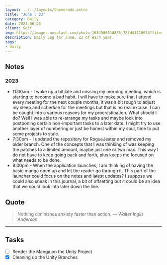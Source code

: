 ```yaml
---
layout: ../../layouts/theme/mdx.astro
title: "June : 23"
category: Daily
date: 2023-06-23
client: Self
img: https://images.unsplash.com/photo-1684906010835-78fd41118654?fit=crop&q=85&w=1400&h=700
description: Daily Log for June, 23 of each year.
tags:
- daily
---
```


## Notes

### 2023
- 11:00am - I woke up a bit late and missing my morning meeting, which is starting to become a bad habit. I will have to make sure that I attend every meeting for the next couple months, it was a bit rough to adjust my sleep and schedule for the meetings but that is no real excuse. I can be caught into a various reasons for my procrastination. What should I do? Well I was able to re-arrange my tasks and maybe look into postponing certain non-important tasks to a later date. I might try to use another layer of numbering or just be honest within my soul, time to put some projects to stale. 
- 7:30pm - I updated the repository for RogueJester and removed my older branch. One of the concepts that I was thinking of was keeping the patches to a limited amount, maybe just one or two max. This way I do not have to keep going back and forth, plus keeps me focused on what needs to be done. 
- 8:00pm - When the application launches, I am thinking of having the basic manga open up and let the reader go through it. This part of the launcher could focus on the notes and latest updates? I suppose we could also sneak in this journal, a bit of offsetting but it could be an idea that we could look into later down the line.
## Quote

> Nothing diminishes anxiety faster than action.
> — <cite>Walter Inglis Anderson</cite>

---

## Tasks

- [ ] Render the Manga on the Unity Project
- [x] Cleaning up the Unity Branches
